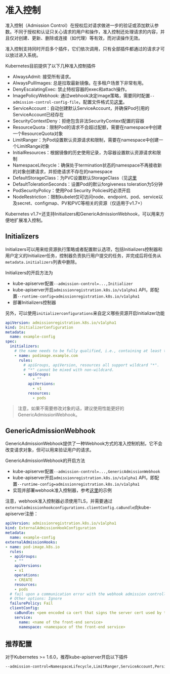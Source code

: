 # 准入控制

准入控制（Admission Control）在授权后对请求做进一步的验证或添加默认参数。不同于授权和认证只关心请求的用户和操作，准入控制还处理请求的内容，并且仅对创建、更新、删除或连接（如代理）等有效，而对读操作无效。

准入控制支持同时开启多个插件，它们依次调用，只有全部插件都通过的请求才可以放过进入系统。

Kubernetes目前提供了以下几种准入控制插件

- AlwaysAdmit: 接受所有请求。
- AlwaysPullImages: 总是拉取最新镜像。在多租户场景下非常有用。
- DenyEscalatingExec: 禁止特权容器的exec和attach操作。
- ImagePolicyWebhook: 通过webhook决定image策略，需要同时配置`--admission-control-config-file`，配置文件格式见[这里](https://kubernetes.io/docs/admin/admission-controllers/#configuration-file-format)。
- ServiceAccount：自动创建默认ServiceAccount，并确保Pod引用的ServiceAccount已经存在
- SecurityContextDeny：拒绝包含非法SecurityContext配置的容器
- ResourceQuota：限制Pod的请求不会超过配额，需要在namespace中创建一个ResourceQuota对象
- LimitRanger：为Pod设置默认资源请求和限制，需要在namespace中创建一个LimitRange对象
- InitialResources：根据镜像的历史使用记录，为容器设置默认资源请求和限制
- NamespaceLifecycle：确保处于termination状态的namespace不再接收新的对象创建请求，并拒绝请求不存在的namespace
- DefaultStorageClass：为PVC设置默认StorageClass（见[这里](../concepts/persistent-volume.md#StorageClass)
- DefaultTolerationSeconds：设置Pod的默认forgiveness toleration为5分钟
- PodSecurityPolicy：使用Pod Security Policies时必须开启
- NodeRestriction：限制kubelet仅可访问node、endpoint、pod、service以及secret、configmap、PV和PVC等相关的资源（仅适用于v1.7+）

Kubernetes v1.7+还支持Initializers和GenericAdmissionWebhook，可以用来方便地扩展准入控制。

## Initializers

Initializers可以用来给资源执行策略或者配置默认选项，包括Initializers控制器和用户定义的Initializer任务，控制器负责执行用户提交的任务，并完成后将任务从`metadata.initializers`列表中删除。

Initializers的开启方法为

- kube-apiserver配置`--admission-control=...,Initializer`
- kube-apiserver开启`admissionregistration.k8s.io/v1alpha1` API，即配置`--runtime-config=admissionregistration.k8s.io/v1alpha1`
- 部署Initializers控制器

另外，可以使用`initializerconfigurations`来自定义哪些资源开启Initializer功能

```yaml
apiVersion: admissionregistration.k8s.io/v1alpha1
kind: InitializerConfiguration
metadata:
  name: example-config
spec:
  initializers:
    # the name needs to be fully qualified, i.e., containing at least two "."
    - name: podimage.example.com
      rules:
        # apiGroups, apiVersion, resources all support wildcard "*".
        # "*" cannot be mixed with non-wildcard.
        - apiGroups:
            - ""
          apiVersions:
            - v1
          resources:
            - pods
```

> 注意，如果不需要修改对象的话，建议使用性能更好的GenericAdmissionWebhook。

## GenericAdmissionWebhook

GenericAdmissionWebhook提供了一种Webhook方式的准入控制机制，它不会改变请求对象，但可以用来验证用户的请求。

GenericAdmissionWebhook的开启方法

- kube-apiserver配置`--admission-control=...,GenericAdmissionWebhook`
- kube-apiserver开启`admissionregistration.k8s.io/v1alpha1` API，即配置`--runtime-config=admissionregistration.k8s.io/v1alpha1`
- 实现并部署webhook准入控制器，参考[这里](https://github.com/caesarxuchao/example-webhook-admission-controller)的示例

注意，webhook准入控制器必须使用TLS，并需要通过`externaladmissionhookconfigurations.clientConfig.caBundle`向kube-apiserver注册：

```yaml
apiVersion: admissionregistration.k8s.io/v1alpha1
kind: ExternalAdmissionHookConfiguration
metadata:
  name: example-config
externalAdmissionHooks:
- name: pod-image.k8s.io
  rules:
  - apiGroups:
    - ""
    apiVersions:
    - v1
    operations:
    - CREATE
    resources:
    - pods
  # fail upon a communication error with the webhook admission controller
  # Other options: Ignore
  failurePolicy: Fail
  clientConfig:
    caBundle: <pem encoded ca cert that signs the server cert used by the webhook>
    service:
      name: <name of the front-end service>
      namespace: <namespace of the front-end service>
```

## 推荐配置

对于Kubernetes >= 1.6.0，推荐kube-apiserver开启以下插件

```sh
--admission-control=NamespaceLifecycle,LimitRanger,ServiceAccount,PersistentVolumeLabel,DefaultStorageClass,ResourceQuota,DefaultTolerationSeconds
```
